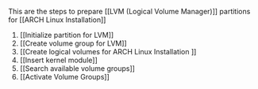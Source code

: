 This are the steps to prepare [[LVM (Logical Volume Manager)]] partitions for [[ARCH Linux Installation]]

1. [[Initialize partition for LVM]]
2. [[Create volume group for LVM]]
3. [[Create logical volumes for ARCH Linux Installation ]]
4. [[Insert kernel module]]
5. [[Search available volume groups]]
6. [[Activate Volume Groups]]
